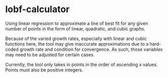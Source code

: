 # lobf-calculator
Using linear regression to approximate a line of best fit for any given number of points in the form of linear, quadratic, and cubic graphs.

Because of the varied growth rates, especially with linear and cubic functions here, the tool may give inaccurate approximations due to a hard-coded growth rate and condition for convergence. As such, those variables may need to be adjusted for certain cases.

Currently, the tool only takes in points in the order of ascending x values.
Points must also be positive integers.
